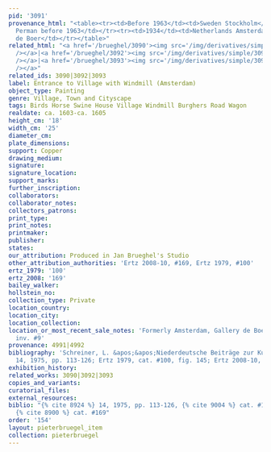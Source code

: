 ```yaml
---
pid: '3091'
provenance_html: "<table><tr><td>Before 1963</td><td>Sweden Stockholm</td><td>Einar
  Perman before 1963</td></tr><tr><td>1934</td><td>Netherlands Amsterdam</td><td>P.
  de Boer</td></tr></table>"
related_html: "<a href='/brueghel/3090'><img src='/img/derivatives/simple/3090/thumbnail.jpg'
  /></a>|<a href='/brueghel/3092'><img src='/img/derivatives/simple/3092/thumbnail.jpg'
  /></a>|<a href='/brueghel/3093'><img src='/img/derivatives/simple/3093/thumbnail.jpg'
  /></a>"
related_ids: 3090|3092|3093
label: Entrance to Village with Windmill (Amsterdam)
object_type: Painting
genre: Village, Town and Cityscape
tags: Birds Horse Swine House Village Windmill Burghers Road Wagon
realdate: ca. 1603-ca. 1605
height_cm: '18'
width_cm: '25'
diameter_cm:
plate_dimensions:
support: Copper
drawing_medium:
signature:
signature_location:
support_marks:
further_inscription:
collaborators:
collaborator_notes:
collectors_patrons:
print_type:
print_notes:
printmaker:
publisher:
states:
our_attribution: Produced in Jan Brueghel's Studio
other_attribution_authorities: 'Ertz 2008-10, #169, Ertz 1979, #100'
ertz_1979: '100'
ertz_2008: '169'
bailey_walker:
hollstein_no:
collection_type: Private
location_country:
location_city:
location_collection:
location_or_most_recent_sale_notes: 'Formerly Amsterdam, Gallery de Boer, May 1963,
  inv. #9'
provenance: 4991|4992
bibliography: 'Schreiner, L. &apos;&apos;Niederdeutsche Beiträge zur Kunstgeschichte&apos;&apos;,
  14, 1975, pp. 113-126; Ertz 1979, cat. #100, fig. 145; Ertz 2008-10, cat. #169'
exhibition_history:
related_works: 3090|3092|3093
copies_and_variants:
curatorial_files:
external_resources:
biblio: "{% cite 8924 %} 14, 1975, pp. 113-126, {% cite 9004 %} cat. #100, fig. 145,
  {% cite 8900 %} cat. #169"
order: '154'
layout: pieterbruegel_item
collection: pieterbruegel
---
```

